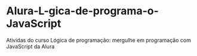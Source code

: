 # Alura-L-gica-de-programa-o-JavaScript
Atividas do curso Lógica de programação: mergulhe em programação com JavaScript da Alura

